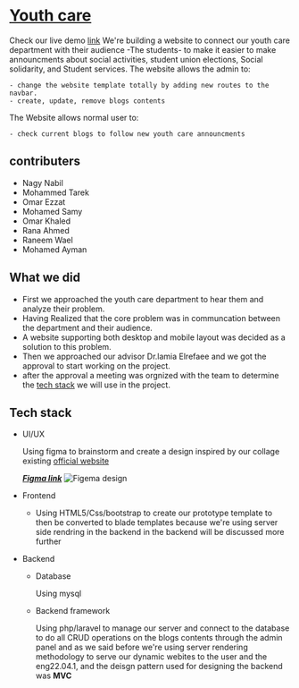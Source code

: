 # [Youth care](https://youthcare.meemdtt.com/)
Check our live demo [link](https://youthcare.meemdtt.com/)
We're building a website to connect our youth care department with their audience -The students- to make it easier to make announcments about social activities, student union elections, Social solidarity, and Student services.
The website allows the admin to:

    - change the website template totally by adding new routes to the navbar.
    - create, update, remove blogs contents 

The Website allows normal user to:

    - check current blogs to follow new youth care announcments

## contributers
- Nagy Nabil
- Mohammed Tarek
- Omar Ezzat
- Mohamed Samy
- Omar Khaled
- Rana Ahmed
- Raneem Wael
- Mohamed Ayman

## What we did
- First we approached the youth care department to hear them and analyze their problem.
- Having Realized that the core problem was in communcation between the department and their audience.
- A website supporting both desktop and mobile layout was decided as a solution to this problem.
- Then we approached our advisor Dr.lamia Elrefaee and we got the approval to start working on the project.
- after the approval a meeting was orgnized  with the team to determine the [tech stack](#tech-stack) we will use in the project. 
## Tech stack
- UI/UX

     Using figma to brainstorm and create a design inspired by our collage existing [official website](https://feng.bu.edu.eg/index.php/students/youth-care)

    [***Figma link***](https://www.figma.com/file/y4AtAp9wnCOHRtZDUUL9P5/Youth-care-Webpage?node-id=0%3A1)
    ![Figema design](./images/mainTemplate.png)
- Frontend

    - Using HTML5/Css/bootstrap to create our prototype template to then be converted to blade      templates because we're using server side rendring in the backend
    in the backend will be discussed more further
- Backend

    - Database

        Using mysql
    - Backend framework

        Using php/laravel to manage our server and connect to the database to do all CRUD operations on the blogs contents through the admin panel and as we said before we're using server rendering methodology to serve our dynamic webites to the user and the eng22.04.1, and the deisgn pattern used for designing the backend was **MVC**

